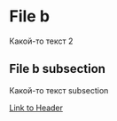 # File b

Какой-то текст 2

## File b subsection

Какой-то текст subsection

[Link to Header](#b.md:file-b)

